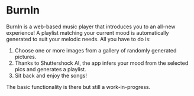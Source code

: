 # BurnIn

BurnIn is a web-based music player that introduces you to an all-new experience! A playlist matching your current mood is automatically generated to suit your melodic needs. All you have to do is:
1. Choose one or more images from a gallery of randomly generated pictures.
2. Thanks to Shuttershock AI, the app infers your mood from the selected pics and generates a playlist.
3. Sit back and enjoy the songs!

The basic functionality is there but still a work-in-progress.
